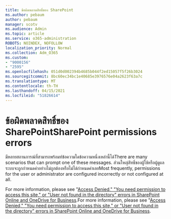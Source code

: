 ```yaml
---
title: ข้อผิดพลาดสิทธิ์ของ SharePoint
ms.author: pebaum
author: pebaum
manager: scotv
ms.audience: Admin
ms.topic: article
ms.service: o365-administration
ROBOTS: NOINDEX, NOFOLLOW
localization_priority: Normal
ms.collection: Adm_O365
ms.custom:
- "9000156"
- "2595"
ms.openlocfilehash: 051d0d002394b4685b044f2ed15057f5f26b3024
ms.sourcegitcommit: 8bc60ec34bc1e40685e3976576e04a2623f63a7c
ms.translationtype: MT
ms.contentlocale: th-TH
ms.lasthandoff: 04/15/2021
ms.locfileid: "51826614"
---
```

# <a name="sharepoint-permissions-errors"></a><span data-ttu-id="a6fab-102">ข้อผิดพลาดสิทธิ์ของ SharePoint</span><span class="sxs-lookup"><span data-stu-id="a6fab-102">SharePoint permissions errors</span></span>

<span data-ttu-id="a6fab-103">มีหลายสถานการณ์ที่สามารถพร้อมท์ข้อความใดข้อความหนึ่งเหล่านี้ได้</span><span class="sxs-lookup"><span data-stu-id="a6fab-103">There are many scenarios that can prompt one of these messages.</span></span> <span data-ttu-id="a6fab-104">ส่วนใหญ่สิทธิ์ของผู้ใช้หรือผู้ดูแลระบบจะถูกกําหนดค่าอย่างไม่ถูกต้องหรือไม่ได้กําหนดค่าเลย</span><span class="sxs-lookup"><span data-stu-id="a6fab-104">Most frequently, permissions for the user or administrator are configured incorrectly or not configured at all.</span></span> 

<span data-ttu-id="a6fab-105">For more information, please see "[Access Denied," "You need permission to access this site," or "User not found in the directory" errors in SharePoint Online and OneDrive for Business](https://docs.microsoft.com/sharepoint/support/administration/access-denied-or-need-permission-error-sharepoint-online-or-onedrive-for-business).</span><span class="sxs-lookup"><span data-stu-id="a6fab-105">For more information, please see "[Access Denied," "You need permission to access this site," or "User not found in the directory" errors in SharePoint Online and OneDrive for Business](https://docs.microsoft.com/sharepoint/support/administration/access-denied-or-need-permission-error-sharepoint-online-or-onedrive-for-business).</span></span>
